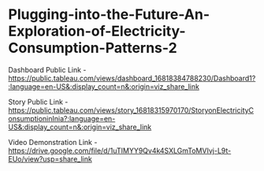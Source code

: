 # Plugging-into-the-Future-An-Exploration-of-Electricity-Consumption-Patterns-2


Dashboard Public Link - https://public.tableau.com/views/dashboard_16818384788230/Dashboard1?:language=en-US&:display_count=n&:origin=viz_share_link

Story Public Link - https://public.tableau.com/views/story_16818315970170/StoryonElectricityConsumptioninInia?:language=en-US&:display_count=n&:origin=viz_share_link

Video Demonstration Link - https://drive.google.com/file/d/1uTIMYY9Qv4k4SXLGmToMVIvj-L9t-EUo/view?usp=share_link
